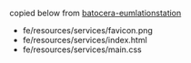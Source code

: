 copied below from [batocera-eumlationstation](https://github.com/batocera-linux/batocera-emulationstation)

- fe/resources/services/favicon.png
- fe/resources/services/index.html
- fe/resources/services/main.css
